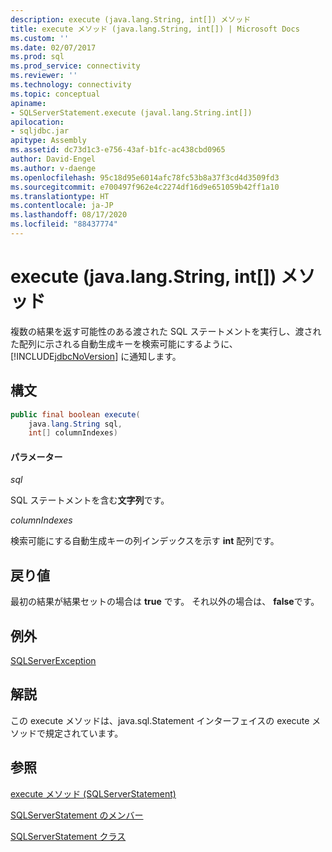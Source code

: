 ```yaml
---
description: execute (java.lang.String, int[]) メソッド
title: execute メソッド (java.lang.String, int[]) | Microsoft Docs
ms.custom: ''
ms.date: 02/07/2017
ms.prod: sql
ms.prod_service: connectivity
ms.reviewer: ''
ms.technology: connectivity
ms.topic: conceptual
apiname:
- SQLServerStatement.execute (javal.lang.String.int[])
apilocation:
- sqljdbc.jar
apitype: Assembly
ms.assetid: dc73d1c3-e756-43af-b1fc-ac438cbd0965
author: David-Engel
ms.author: v-daenge
ms.openlocfilehash: 95c18d95e6014afc78fc53b8a37f3cd4d3509fd3
ms.sourcegitcommit: e700497f962e4c2274df16d9e651059b42ff1a10
ms.translationtype: HT
ms.contentlocale: ja-JP
ms.lasthandoff: 08/17/2020
ms.locfileid: "88437774"
---
```

# <a name="execute-method-javalangstring-int"></a>execute (java.lang.String, int[]) メソッド

  複数の結果を返す可能性のある渡された SQL ステートメントを実行し、渡された配列に示される自動生成キーを検索可能にするように、[!INCLUDE[jdbcNoVersion](../../../includes/jdbcnoversion_md.md)] に通知します。

## <a name="syntax"></a>構文

```Java
public final boolean execute(
    java.lang.String sql,
    int[] columnIndexes)
```

#### <a name="parameters"></a>パラメーター
*sql*

SQL ステートメントを含む**文字列**です。

*columnIndexes*

検索可能にする自動生成キーの列インデックスを示す **int** 配列です。

## <a name="return-value"></a>戻り値
最初の結果が結果セットの場合は **true** です。 それ以外の場合は、 **false**です。
  
## <a name="exceptions"></a>例外
[SQLServerException](./sqlserverexception-class.md)

## <a name="remarks"></a>解説
この execute メソッドは、java.sql.Statement インターフェイスの execute メソッドで規定されています。

## <a name="see-also"></a>参照

[execute メソッド &#40;SQLServerStatement&#41;](./execute-method-sqlserverstatement.md)

[SQLServerStatement のメンバー](./sqlserverstatement-members.md)

[SQLServerStatement クラス](./sqlserverstatement-class.md)
